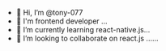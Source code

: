 - 👋 Hi, I’m @tony-077
- 👀 I'm frontend developer ...
- 🌱 I’m currently learning  react-native.js...
- 💞️ I’m looking to collaborate on  react.js ......

<!---
tony-077/tony-077 is a ✨ special ✨ repository because its `README.md` (this file) appears on your GitHub profile.
You can click the Preview link to take a look at your changes.
--->
